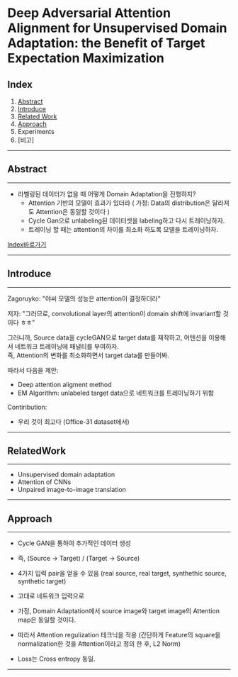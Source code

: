 
# Deep Adversarial Attention Alignment for Unsupervised Domain Adaptation: the Benefit of Target Expectation Maximization 

## Index

1.	[Abstract](#Abstract)
2. [Introduce](#Introduce)
3.	[Related Work](#RelatedWork)
4.	[Approach](#Approach)
5.	Experiments
6.	[비고]

---
## Abstract
---------

* 라벨링된 데이터가 없을 때 어떻게 Domain Adaptation을 진행하지?
  * Attention 기반의 모델이 효과가 있더라 ( 가정: Data의 distribution은 달라져도 Attention은 동일할 것이다 )
  * Cycle Gan으로 unlabeling된 데이터셋을 labeling하고 다시 트레이닝하자.
  * 트레이닝 할 때는 attention의 차이를 최소화 하도록 모델을 트레이닝하자.
  

[Index바로가기](#index)

---
## Introduce
---------

Zagoruyko: "야씨 모델의 성능은 attention이 결정하더라"

저자: "그러므로, convolutional layer의 attention이 domain shift에 invariant할 것이다 ㅎㅎ"

그러니까, Source data을 cycleGAN으로 target data를 제작하고, 어텐션을 이용해서 네트워크 트레이닝에 패널티를 부여하자.  
즉, Attention의 변화를 최소화하면서 target data를 만들어봐.

따라서 다음을 제안:  
* Deep attention aligment method
* EM Algorithm: unlabeled target data으로 네트워크를 트레이닝하기 위함

Contiribution:
* 우리 것이 최고다 (Office-31 dataset에서)

---
## RelatedWork
---------

* Unsupervised domain adaptation
* Attention of CNNs
* Unpaired image-to-image translation

---
## Approach
---------
* Cycle GAN을 통하여 추가적인 데이터 생성
 * 즉, (Source -> Target) / (Target -> Source)
 * 4가지 입력 pair을 얻을 수 있음 (real source, real target, synthethic source, synthetic target)

* 고대로 네트워크 입력으로
 * 가정, Domain Adaptation에서 source image와 target image의 Attention map은 동일할 것이다.
 * 따라서 Attention regulization 테크닉을 적용 (간단하게 Feature의 square을 normalization한 것을 Attention이라고 정의 한 후, L2 Norm)
 
* Loss는 Cross entropy 동일.
 
-------




